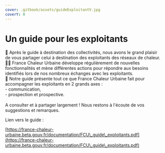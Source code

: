 ```yaml
---
cover: .gitbook/assets/guideExploitantV.jpg
coverY: 0
---
```


# Un guide pour les exploitants

📢 Après le guide à destination des collectivités, nous avons le grand plaisir de vous partager celui à destination des exploitants des réseaux de chaleur.\
🤝🏼 France Chaleur Urbaine développe régulièrement de nouvelles fonctionnalités et mène différentes actions pour répondre aux besoins identifiés lors de nos nombreux échanges avec les exploitants.\
🚀 Notre guide présente tout ce que France Chaleur Urbaine fait pour accompagner les exploitants en 2 grands axes :\
\- communication,\
\- prospection et prospective.\
\
A consulter et à partager largement ! Nous restons à l'écoute de vos suggestions et remarques.

Lien vers le guide :&#x20;

[https://france-chaleur-urbaine.beta.gouv.fr/documentation/FCU\_guide\_exploitants.pdf](https://france-chaleur-urbaine.beta.gouv.fr/documentation/FCU\_guide\_exploitants.pdf)
